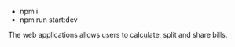 - npm i
- npm run start:dev

The web applications allows users to calculate, split and share bills. 
